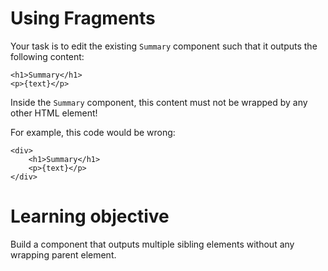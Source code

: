 # Using Fragments

Your task is to edit the existing `Summary` component such that it outputs the following content:

```
<h1>Summary</h1>
<p>{text}</p>
```

Inside the `Summary` component, this content must not be wrapped by any other HTML element!

For example, this code would be wrong:

```
<div>
    <h1>Summary</h1>
    <p>{text}</p>
</div>
```

# Learning objective

Build a component that outputs multiple sibling elements without any wrapping parent element.
